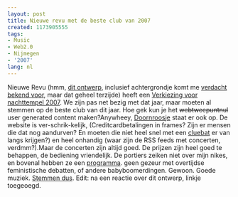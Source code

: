 ```yaml
---
layout: post
title: Nieuwe revu met de beste club van 2007
created: 1173905555
tags:
- Music
- Web2.0
- Nijmegen
- '2007'
lang: nl
---
```

Nieuwe Revu (hmm, [dit ontwerp](http://www.revu.nl), inclusief achtergrondje komt me [verdacht bekend voor](http://www.sympal.nl/), maar dat geheel terzijde) heeft een [Verkiezing voor nachttempel 2007](http://www.revu.nl/4500). We zijn pas net bezig met dat jaar, maar moeten al stemmen op de beste club van dit jaar. Hoe gek kun je het <s>webtweepuntnul</s> user generated content maken?Anywheey, [Doornroosje](http://www.doornroosje.nl/) staat er ook op. De website is ver-schrik-kelijk, (Creditcardbetalingen in frames? Zijn er mensen die dat nog aandurven? En moeten die niet heel snel met een [cluebat](http://en.wikipedia.org/wiki/Cluebat) er van langs krijgen?) en heel onhandig (waar zijn de RSS feeds met concerten, verdmm?).Maar de concerten zijn altijd goed. De prijzen zijn heel goed te behappen, de bediening vriendelijk. De portiers zeiken niet over mijn nikes, en bovenal hebben ze een [programma](http://www.doornroosje.nl/Programma.asp). geen gezeur met overtijdse feministische debatten, of andere babyboomerdingen. Gewoon. Goede muziek. [Stemmen dus](http://www.revu.nl/4500). Edit: na een reactie over dit ontwerp, linkje toegeoegd. 
